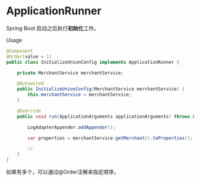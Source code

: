 # ApplicationRunner

Spring Boot 启动之后执行**初始化**工作。

Usage

```java
@Component
@Order(value = 1)
public class InitializeUnionConfig implements ApplicationRunner {

    private MerchantService merchantService;

    @Autowired
    public InitializeUnionConfig(MerchantService merchantService) {
        this.merchantService = merchantService;
    }

    @Override
    public void run(ApplicationArguments applicationArguments) throws Exception {

        LogAdapterAppender.addAppender();

        var properties = merchantService.getMerchant().toProperties();

        //
    }
}
```

如果有多个，可以通过@Order注解来指定顺序。

